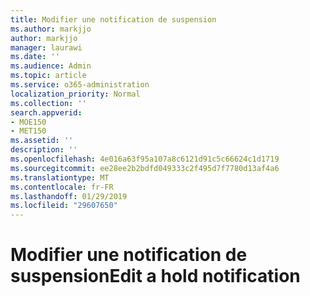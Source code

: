 ```yaml
---
title: Modifier une notification de suspension
ms.author: markjjo
author: markjjo
manager: laurawi
ms.date: ''
ms.audience: Admin
ms.topic: article
ms.service: o365-administration
localization_priority: Normal
ms.collection: ''
search.appverid:
- MOE150
- MET150
ms.assetid: ''
description: ''
ms.openlocfilehash: 4e016a63f95a107a8c6121d91c5c66624c1d1719
ms.sourcegitcommit: ee28ee2b2bdfd049333c2f495d7f7780d13af4a6
ms.translationtype: MT
ms.contentlocale: fr-FR
ms.lasthandoff: 01/29/2019
ms.locfileid: "29607650"
---
```

# <a name="edit-a-hold-notification"></a><span data-ttu-id="7c23f-102">Modifier une notification de suspension</span><span class="sxs-lookup"><span data-stu-id="7c23f-102">Edit a hold notification</span></span>

